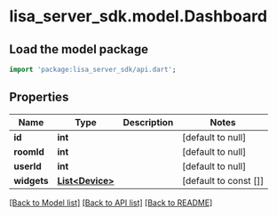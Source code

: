 # lisa_server_sdk.model.Dashboard

## Load the model package
```dart
import 'package:lisa_server_sdk/api.dart';
```

## Properties
Name | Type | Description | Notes
------------ | ------------- | ------------- | -------------
**id** | **int** |  | [default to null]
**roomId** | **int** |  | [default to null]
**userId** | **int** |  | [default to null]
**widgets** | [**List&lt;Device&gt;**](Device.md) |  | [default to const []]

[[Back to Model list]](../README.md#documentation-for-models) [[Back to API list]](../README.md#documentation-for-api-endpoints) [[Back to README]](../README.md)



